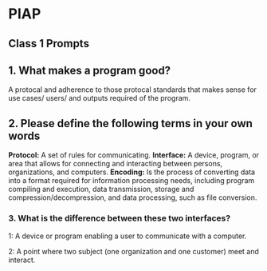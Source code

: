 # PIAP
## Class 1 Prompts
 
## 1. What makes a program good?
A protocal and adherence to those protocal standards that makes sense for use cases/ users/ and outputs required of the program. 

## 2. Please define the following terms in your own words
<b>Protocol:</b> A set of rules for communicating.
<b>Interface:</b> A device, program, or area that allows for connecting and interacting between persons, organizations, and computers. 
<b>Encoding:</b> Is the process of converting data into a format required for information processing needs, including program compiling and execution, data transmission, storage and compression/decompression, and data processing, such as file conversion. 

### 3. What is the difference between these two interfaces? 

1: A device or program enabling a user to communicate with a computer. <br/>

2: A point where two subject (one organization and one customer) meet and interact. <br/>
